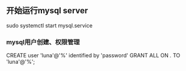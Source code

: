 ## 开始运行mysql server
sudo systemctl start mysql.service

### mysql用户创建、权限管理
CREATE user 'luna'@'%' identified by 'password'
GRANT ALL ON *.* TO 'luna'@'%'; 